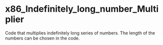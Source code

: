 # x86_Indefinitely_long_number_Multiplier
Code that multiplies indefinitely long series of  numbers. The length of the numbers can be chosen in the code.
